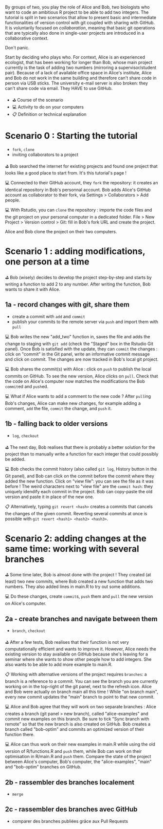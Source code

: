 By groups of two, you play the role of Alice and Bob, two biologists who want to code an ambitious R project to be able to add two integers. The tutorial is split in two scenarios that allow to present basic and intermediate functionalities of version control with git coupled with sharing with GitHub. It is voluntarily focused on *collaboration*, meaning that basic git operations that are typically also done in single-user projects are introduced in a collaborative context.

Don't panic.

Start by deciding who plays who. For context, Alice is an experienced ecologist, that has been working for longer than Bob, whose main project currently is the task of adding two numbers (mirroring a supervisor/student pair). Because of a lack of available office space in Alice's institute, Alice and Bob do not work in the same building and therefore can't share code in person via USB sticks. The university e-mail server is also broken: they can't share code via email. They HAVE to use GitHub.

 - :golf: Course of the scenario
 - :computer: Activity to do on your computers
 - :clipboard: Definition or technical explanation

# Scenario 0 : Starting the tutorial

 - `fork`, `clone`
 - inviting collaborators to a project
 
:golf: Bob searched the internet for existing projects and found one project that looks like a good place to start from. It's this tutorial's page !

:computer: Connected to their GitHub account, they `fork` the repository: it creates an identical repository in Bob's personnal account. Bob adds Alice's GitHub account as collaborator to their fork, via Settings > Collaborators > Add people.

:computer: With Rstudio, you can `clone` the repository : importe the code files and the git project on your personal computer in a dedicated folder. File > New Project > Version control > Git: fill in Bob's fork URL and create the project.

Alice and Bob clone the project on their two computers.

# Scenario 1 : adding modifications, one person at a time

:golf: Bob (wisely) decides to develop the project step-by-step and starts by writing a function to add 2 to any number. After writing the function, Bob wants to share it with Alice.

## 1a - record changes with git, share them

- create a commit with `add` and `commit`
- publish your commits to the remote server via `push` and import them with `pull`

:computer: Bob writes the new "add_two" function in, saves the file and adds the change to staging with `git add` (check the "Staged" box in the Rstudio Git panel). Once Bob is satisfied with the update, they can `commit` the changes : click on "commit" in the Git panel, write an informative commit message and click on commit. The changes are now tracked in Bob's local git project.

:computer: Bob shares the commit(s) with Alice : click on `push` to publish the local commits on GitHub. To see the new version, Alice clicks on `pull`. Check that the code on Alice's computer now matches the modifications the Bob `commit`ed and  `push`ed.

:computer: What if Alice wants to add a comment to the new code ? After `pull`ing Bob's changes, Alice can make new changes, for example adding a comment, `add` the file, `commit` the change, and `push` it.

## 1b - falling back to older versions

- `log`, `checkout`

:golf: The next day, Bob realises that there is probably a better solution for the project than to manually write a function for each integer that could possibly be added.

:computer: Bob checks the commit history (also called `git log`, History button in the Git panel), and Bob can click on the commit before the commit where they added the new function. Click on "view file": you can see the file as it was before ! The weird characters next to "view file" are the `commit hash`: they uniquely idendify each commit in the project. Bob can copy-paste the old version and paste it in place of the new one.

:clipboard: Alternatively, typing `git revert <hash>` creates a commits that cancels the changes of the given commit. Reverting several commits at once is possible with `git revert <hash1> <hash2> <hash3>`.

# Scenario 2: adding changes at the same time: working with several branches

:golf: Some time later, Bob is almost done with the project ! They created (at least) two new commits, where Bob created a new function that adds two numbers. They also added lines in main.R to try out some additions.

:computer: Do these changes, create `commit`s, `push` them and `pull` the new version on Alice's computer.

## 2a - create branches and navigate between them

- `branch`, `checkout`

:golf: After a few tests, Bob realises that their function is not very computationally efficient and wants to improve it. However, Alice needs the existing version to stay available on GitHub because she's leaving for a seminar where she wants to show other people how to add integers. She also wants to be able to add more example to main.R.

:clipboard: Working with alternative versions of the project requires `branches`: a branch is a reference to a commit. You can see the branch you are currently working on in the top-right of the git panel, next to the refresh icon. Alice and Bob were actually on branch main all this time ! While "on branch main", every new commit updates the "main" branch to point to that new commit. 

:computer: Alice and Bob agree that they will work on two separate branches : Alice creates a branch (git panel > new branch), called "alice-examples" and commit new examples on this branch. Be sure to tick "Sync branch with remote" so that the new branch is also created on GitHub. Bob creates a branch called "bob-optim" and commits an optimized version of their function there.

:computer: Alice can thus work on their new examples in main.R while using the old version of R/functions.R and `push` them, while Bob can work on their optimisation in R/main.R and `push` them. Compare the state of the project between Alice's computer, Bob's computer, the "alice-examples", "main" and "bob-optim" branches on GitHub.

## 2b - rassembler des branches localement

- `merge`

## 2c - rassembler des branches avec GitHub

- comparer des branches publiées grâce aux Pull Requests
